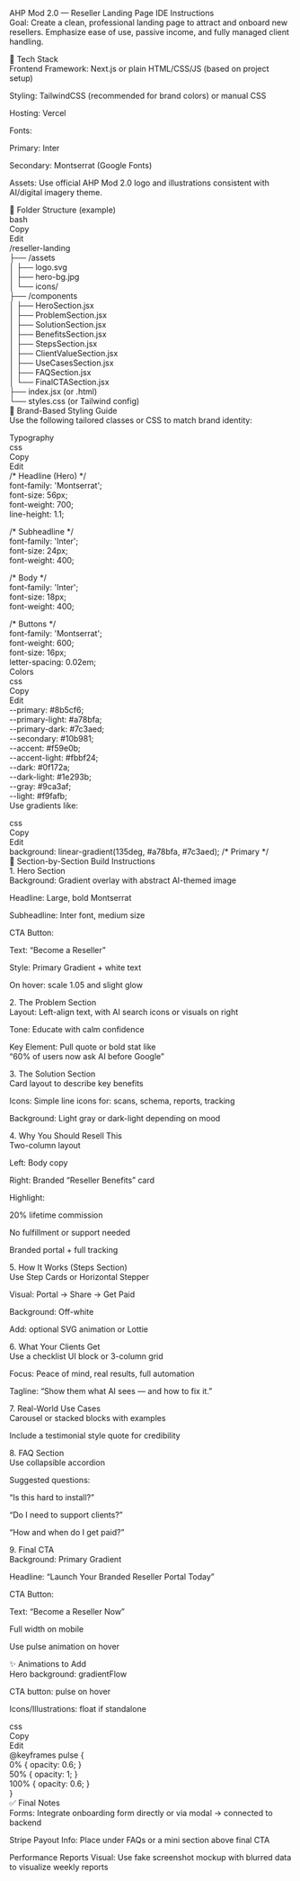 AHP Mod 2.0 — Reseller Landing Page IDE Instructions  
Goal: Create a clean, professional landing page to attract and onboard new resellers. Emphasize ease of use, passive income, and fully managed client handling.

🔧 Tech Stack  
Frontend Framework: Next.js or plain HTML/CSS/JS (based on project setup)

Styling: TailwindCSS (recommended for brand colors) or manual CSS

Hosting: Vercel

Fonts:

Primary: Inter

Secondary: Montserrat (Google Fonts)

Assets: Use official AHP Mod 2.0 logo and illustrations consistent with AI/digital imagery theme.

🧱 Folder Structure (example)  
bash  
Copy  
Edit  
/reseller-landing  
  ├── /assets  
  │    ├── logo.svg  
  │    ├── hero-bg.jpg  
  │    └── icons/  
  ├── /components  
  │    ├── HeroSection.jsx  
  │    ├── ProblemSection.jsx  
  │    ├── SolutionSection.jsx  
  │    ├── BenefitsSection.jsx  
  │    ├── StepsSection.jsx  
  │    ├── ClientValueSection.jsx  
  │    ├── UseCasesSection.jsx  
  │    ├── FAQSection.jsx  
  │    └── FinalCTASection.jsx  
  ├── index.jsx (or .html)  
  └── styles.css (or Tailwind config)  
🎨 Brand-Based Styling Guide  
Use the following tailored classes or CSS to match brand identity:

Typography  
css  
Copy  
Edit  
/\* Headline (Hero) \*/  
font-family: 'Montserrat';  
font-size: 56px;  
font-weight: 700;  
line-height: 1.1;

/\* Subheadline \*/  
font-family: 'Inter';  
font-size: 24px;  
font-weight: 400;

/\* Body \*/  
font-family: 'Inter';  
font-size: 18px;  
font-weight: 400;

/\* Buttons \*/  
font-family: 'Montserrat';  
font-weight: 600;  
font-size: 16px;  
letter-spacing: 0.02em;  
Colors  
css  
Copy  
Edit  
\--primary: \#8b5cf6;  
\--primary-light: \#a78bfa;  
\--primary-dark: \#7c3aed;  
\--secondary: \#10b981;  
\--accent: \#f59e0b;  
\--accent-light: \#fbbf24;  
\--dark: \#0f172a;  
\--dark-light: \#1e293b;  
\--gray: \#9ca3af;  
\--light: \#f9fafb;  
Use gradients like:

css  
Copy  
Edit  
background: linear-gradient(135deg, \#a78bfa, \#7c3aed); /\* Primary \*/  
🧩 Section-by-Section Build Instructions  
1\. Hero Section  
Background: Gradient overlay with abstract AI-themed image

Headline: Large, bold Montserrat

Subheadline: Inter font, medium size

CTA Button:

Text: “Become a Reseller”

Style: Primary Gradient \+ white text

On hover: scale 1.05 and slight glow

2\. The Problem Section  
Layout: Left-align text, with AI search icons or visuals on right

Tone: Educate with calm confidence

Key Element: Pull quote or bold stat like  
“60% of users now ask AI before Google”

3\. The Solution Section  
Card layout to describe key benefits

Icons: Simple line icons for: scans, schema, reports, tracking

Background: Light gray or dark-light depending on mood

4\. Why You Should Resell This  
Two-column layout

Left: Body copy

Right: Branded “Reseller Benefits” card

Highlight:

20% lifetime commission

No fulfillment or support needed

Branded portal \+ full tracking

5\. How It Works (Steps Section)  
Use Step Cards or Horizontal Stepper

Visual: Portal → Share → Get Paid

Background: Off-white

Add: optional SVG animation or Lottie

6\. What Your Clients Get  
Use a checklist UI block or 3-column grid

Focus: Peace of mind, real results, full automation

Tagline: “Show them what AI sees — and how to fix it.”

7\. Real-World Use Cases  
Carousel or stacked blocks with examples

Include a testimonial style quote for credibility

8\. FAQ Section  
Use collapsible accordion

Suggested questions:

“Is this hard to install?”

“Do I need to support clients?”

“How and when do I get paid?”

9\. Final CTA  
Background: Primary Gradient

Headline: “Launch Your Branded Reseller Portal Today”

CTA Button:

Text: “Become a Reseller Now”

Full width on mobile

Use pulse animation on hover

✨ Animations to Add  
Hero background: gradientFlow

CTA button: pulse on hover

Icons/Illustrations: float if standalone

css  
Copy  
Edit  
@keyframes pulse {  
  0% { opacity: 0.6; }  
  50% { opacity: 1; }  
  100% { opacity: 0.6; }  
}  
✅ Final Notes  
Forms: Integrate onboarding form directly or via modal → connected to backend

Stripe Payout Info: Place under FAQs or a mini section above final CTA

Performance Reports Visual: Use fake screenshot mockup with blurred data to visualize weekly reports

